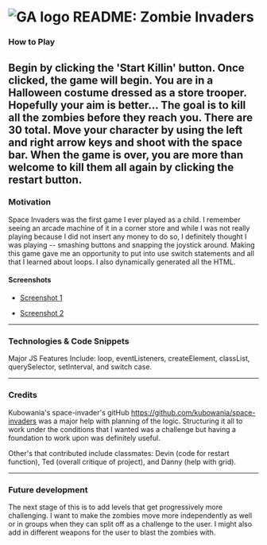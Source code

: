 # ![GA logo](https://ga-dash.s3.amazonaws.com/production/assets/logo-9f88ae6c9c3871690e33280fcf557f33.png) README: Zombie Invaders


### How to Play
Begin by clicking the 'Start Killin' button. Once clicked, the game will begin. You are in a Halloween costume dressed as a store trooper. Hopefully your aim is better... The goal is to kill all the zombies before they reach you. There are 30 total.
Move your character by using the left and right arrow keys and shoot with the space bar. When the game is over, you are more than welcome to kill them all again by clicking the restart button.
---
### Motivation
Space Invaders was the first game I ever played as a child. I remember seeing an arcade machine of it in a corner store and while I was not really playing because I did not insert any money to do so, I definitely thought I was playing -- smashing buttons and snapping the joystick around.
Making this game gave me an opportunity to put into use switch statements and all that I learned about loops. I also dynamically generated all the HTML.

#### Screenshots

* [Screenshot 1](/images/Screenshot1.png)

* [Screenshot 2](/images/Screenshot2.png)

---
### Technologies & Code Snippets
Major JS Features Include: loop, eventListeners, createElement, classList, querySelector, setInterval, and switch case.

---
### Credits

Kubowania's space-invader's gitHub https://github.com/kubowania/space-invaders was a major help with planning of the logic. Structuring it all to work under the conditions that I wanted was a challenge but having a foundation to work upon was definitely useful.

Other's that contributed include classmates: Devin (code for restart function), Ted (overall critique of project), and Danny (help with grid).

---

### Future development
The next stage of this is to add levels that get progressively more challenging. I want to make the zombies move more independently as well or in groups when they can split off as a challenge to the user.
I might also add in different weapons for the user to blast the zombies with.
